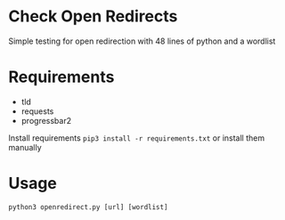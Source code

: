 # Check Open Redirects

Simple testing for open redirection with 48 lines of python and a wordlist

# Requirements
* tld
* requests
* progressbar2

Install requirements
```pip3 install -r requirements.txt``` or install them manually

# Usage
```python3 openredirect.py [url] [wordlist] ```
